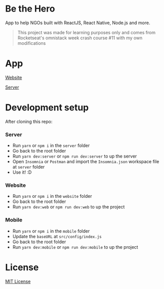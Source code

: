 # Be the Hero
App to help NGOs built with ReactJS, React Native, Node.js and more.

> This project was made for learning purposes only and comes from Rocketseat's omnistack week crash course #11 with my own modifications

# App
[Website](https://be-the-hero-app.netlify.com/)

[Server](https://be-the-hero-app.herokuapp.com/ngos)

# Development setup
After cloning this repo:
### Server 
  - Run ```yarn``` or ```npm i``` in the ```server``` folder
  - Go back to the root folder
  - Run ```yarn dev:server``` or ```npm run dev:server``` to up the server
  - Open ```Insomnia``` or ```Postman``` and import the ```Insomnia.json``` workspace file at ```server``` folder
  - Use it! :D
### Website
  - Run ```yarn``` or ```npm i``` in the ```website``` folder
  - Go back to the root folder
  - Run ```yarn dev:web``` or ```npm run dev:web``` to up the project
### Mobile
  - Run ```yarn``` or ```npm i``` in the ```mobile``` folder
  - Update the ```baseURL``` at ```src/config/index.js```
  - Go back to the root folder
  - Run ```yarn dev:mobile``` or ```npm run dev:mobile``` to up the project

# License
[MIT License](/LICENSE)